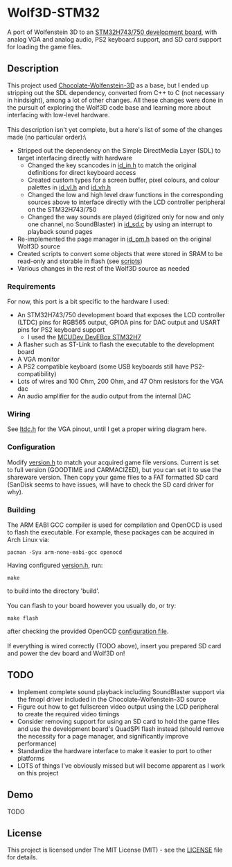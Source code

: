 # Wolf3D-STM32

A port of Wolfenstein 3D to an
[STM32H743/750 development board](https://stm32-base.org/boards/STM32H743VIT6-STM32H7XX-M.html), with
analog VGA and analog audio, PS2 keyboard support, and SD card support for loading the game files.

## Description

This project used [Chocolate-Wolfenstein-3D](https://github.com/fabiensanglard/Chocolate-Wolfenstein-3D)
as a base, but I ended up stripping out the SDL dependency, converted from C++ to C (not necessary
in hindsight), among a lot of other changes. All these changes were done in the pursuit of
exploring the Wolf3D code base and learning more about interfacing with low-level hardware.\
\
This description isn't yet complete, but a here's list of some of the changes made (no particular order):\
* Stripped out the dependency on the Simple DirectMedia Layer (SDL) to target interfacing directly with hardware
   * Changed the key scancodes in [id_in.h](src/wolf3d/id_in.h) to match the original definitions for direct keyboard access
   * Created custom types for a screen buffer, pixel colours, and colour palettes in [id_vl.h](src/wolf3d/id_vl.h) and [id_vh.h](src/wolf3d/id_vh.h)
   * Changed the low and high level draw functions in the corresponding sources above to interface directly with the LCD controller peripheral on the STM32H743/750
   * Changed the way sounds are played (digitized only for now and only one channel, no SoundBlaster) in
     [id_sd.c](src/wolf3d/id_sd.c) by using an interrupt to playback sound pages
* Re-implemented the page manager in [id_pm.h](src/wolf3d/id_pm.h) based on the original Wolf3D source
* Created scripts to convert some objects that were stored in SRAM to be read-only and storable in flash
  (see [scripts](src/wolf3d/scripts))
* Various changes in the rest of the Wolf3D source as needed

### Requirements

For now, this port is a bit specific to the hardware I used:

* An STM32H743/750 development board that exposes the LCD controller (LTDC) pins for RGB565
  output, GPIOA pins for DAC output and USART pins for PS2 keyboard support
   * I used the [MCUDev DevEBox STM32H7](https://stm32-base.org/boards/STM32H743VIT6-STM32H7XX-M.html)
* A flasher such as ST-Link to flash the executable to the development board
* A VGA monitor
* A PS2 compatible keyboard (some USB keyboards still have PS2-compatibility)
* Lots of wires and 100 Ohm, 200 Ohm, and 47 Ohm resistors for the VGA dac
* An audio amplifier for the audio output from the internal DAC

### Wiring

See [ltdc.h](src/drivers/ltdc.h) for the VGA pinout, until I get a proper wiring diagram here.

### Configuration

Modify [version.h](src/wolf3d/version.h) to match your acquired game file versions. Current is set to full
version (GOODTIME and CARMACIZED), but you can set it to use the shareware version. Then copy your game
files to a FAT formatted SD card (SanDisk seems to have issues, will have to check the SD card driver for
why).

### Building

The ARM EABI GCC compiler is used for compilation and OpenOCD is used to flash the executable. For example,
these packages can be acquired in Arch Linux via:
```
pacman -Syu arm-none-eabi-gcc openocd
```

Having configured [version.h](src/wolf3d/version.h), run:
```
make
```

to build into the directory 'build'.\
\
You can flash to your board however you usually do, or try:
```
make flash
```
after checking the provided OpenOCD [configuration file](openocd/devebox_stm32h743.cfg).\
\
If everything is wired correctly (TODO above), insert you prepared SD card and power the dev board
and Wolf3D on!

## TODO

* Implement complete sound playback including SoundBlaster support via the fmopl driver included
  in the Chocolate-Wolfenstein-3D source
* Figure out how to get fullscreen video output using the LCD peripheral to create the required video
  timings
* Consider removing support for using an SD card to hold the game files and use the development board's
  QuadSPI flash instead (should remove the necessity for a page manager, and significantly improve
  performance)
* Standardize the hardware interface to make it easier to port to other platforms
* LOTS of things I've obviously missed but will become apparent as I work on this project

## Demo

TODO

## License

This project is licensed under The MIT License (MIT) - see the [LICENSE](LICENSE) file for details.
